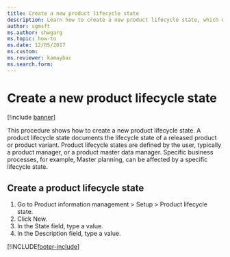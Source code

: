 ```yaml
--- 
title: Create a new product lifecycle state
description: Learn how to create a new product lifecycle state, which documents the lifecycle state of a release product, including a step-by-step process. 
author: sgmsft
ms.author: shwgarg
ms.topic: how-to
ms.date: 12/05/2017
ms.custom:
ms.reviewer: kamaybac 
ms.search.form: 
---
```


# Create a new product lifecycle state

[!include [banner](../../includes/banner.md)]

This procedure shows how to create a new product lifecycle state. A product lifecycle state documents the lifecycle state of a released product or product variant. Product lifecycle states are defined by the user, typically a product manager, or a product master data manager. Specific business processes, for example, Master planning, can be affected by a specific lifecycle state.


## Create a product lifecycle state
1. Go to Product information management > Setup > Product lifecycle state.
2. Click New.
3. In the State field, type a value.
4. In the Description field, type a value.



[!INCLUDE[footer-include](../../../includes/footer-banner.md)]